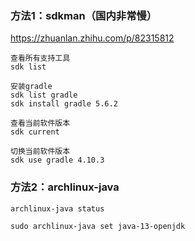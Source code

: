 ### 方法1：sdkman（国内非常慢）

https://zhuanlan.zhihu.com/p/82315812

```
查看所有支持工具
sdk list

安装gradle
sdk list gradle
sdk install gradle 5.6.2

查看当前软件版本
sdk current

切换当前软件版本
sdk use gradle 4.10.3
```



### 方法2：archlinux-java

```
archlinux-java status

sudo archlinux-java set java-13-openjdk
```

